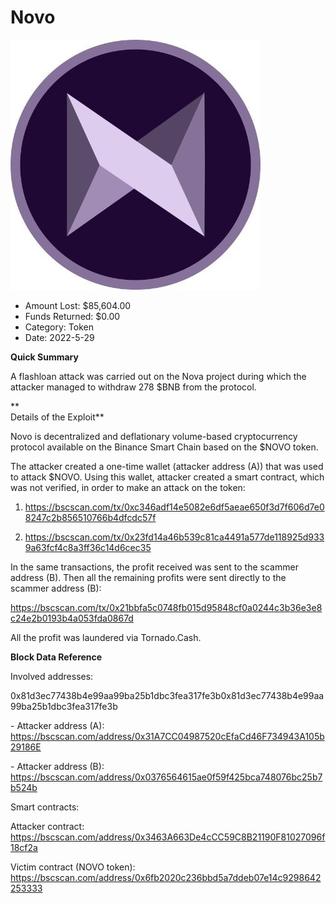 # Novo
![Novo](/rektimages/Novo.png)
- Amount Lost: $85,604.00
- Funds Returned: $0.00
- Category: Token
- Date: 2022-5-29

**Quick Summary**

A flashloan attack was carried out on the Nova project during which the attacker managed to withdraw 278 $BNB from the protocol.

 **  
Details of the Exploit**

Novo is decentralized and deflationary volume-based cryptocurrency protocol available on the Binance Smart Chain based on the $NOVO token.

The attacker created a one-time wallet (attacker address (A)) that was used to attack $NOVO. Using this wallet, attacker created a smart contract, which was not verified, in order to make an attack on the token:

1) https://bscscan.com/tx/0xc346adf14e5082e6df5aeae650f3d7f606d7e08247c2b856510766b4dfcdc57f

2) https://bscscan.com/tx/0x23fd14a46b539c81ca4491a577de118925d9339a63fcf4c8a3ff36c14d6cec35

In the same transactions, the profit received was sent to the scammer address (B). Then all the remaining profits were sent directly to the scammer address (B):

https://bscscan.com/tx/0x21bbfa5c0748fb015d95848cf0a0244c3b36e3e8c24e2b0193b4a053fda0867d

All the profit was laundered via Tornado.Cash.

  


 **Block Data Reference**

Involved addresses:

0x81d3ec77438b4e99aa99ba25b1dbc3fea317fe3b0x81d3ec77438b4e99aa99ba25b1dbc3fea317fe3b

\- Attacker address (A): https://bscscan.com/address/0x31A7CC04987520cEfaCd46F734943A105b29186E

\- Attacker address (B): https://bscscan.com/address/0x0376564615ae0f59f425bca748076bc25b7b524b

  


Smart contracts:

Attacker contract: https://bscscan.com/address/0x3463A663De4cCC59C8B21190F81027096f18cf2a

Victim contract (NOVO token): https://bscscan.com/address/0x6fb2020c236bbd5a7ddeb07e14c9298642253333



